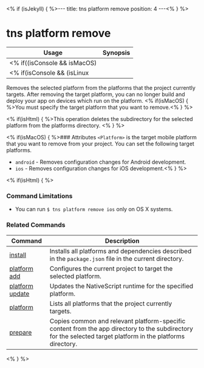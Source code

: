 <% if (isJekyll) { %>---
title: tns platform remove
position: 4
---<% } %>
# tns platform remove


Usage | Synopsis
------|-------
<% if((isConsole && isMacOS) || isHtml) { %>General | `$ tns platform remove <Platform>`<% } %>
<% if(isConsole && (isLinux || isWindows)) { %>General | `$ tns platform remove android`<% } %>

Removes the selected platform from the platforms that the project currently targets. After removing the target platform, you can no longer build and deploy your app on devices which run on the platform. <% if(isMacOS) { %>You must specify the target platform that you want to remove.<% } %>

<% if(isHtml) { %>This operation deletes the subdirectory for the selected platform from the platforms directory. <% } %>

<% if(isMacOS) { %>### Attributes
`<Platform>` is the target mobile platform that you want to remove from your project. You can set the following target platforms.
* `android` - Removes configuration changes for Android development.
* `ios` - Removes configuration changes for iOS development.<% } %>

<% if(isHtml) { %>
### Command Limitations

* You can run `$ tns platform remove ios` only on OS X systems.

### Related Commands

Command | Description
----------|----------
[install](install.html) | Installs all platforms and dependencies described in the `package.json` file in the current directory.
[platform add](platform-add.html) | Configures the current project to target the selected platform.
[platform update](platform-update.html) | Updates the NativeScript runtime for the specified platform.
[platform](platform.html) | Lists all platforms that the project currently targets.
[prepare](prepare.html) | Copies common and relevant platform-specific content from the app directory to the subdirectory for the selected target platform in the platforms directory.
<% } %>